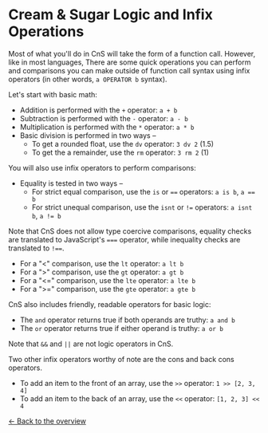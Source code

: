 # Cream & Sugar Logic and Infix Operations

Most of what you'll do in CnS will take the form of a function call. However, like in most languages, There are some quick operations you can perform and comparisons you can make outside of function call syntax using infix operators (in other words, `a OPERATOR b` syntax).

Let's start with basic math:

- Addition is performed with the `+` operator: `a + b`
- Subtraction is performed with the `-` operator: `a - b`
- Multiplication is performed with the `*` operator: `a * b`
- Basic division is performed in two ways –
  - To get a rounded float, use the `dv` operator: `3 dv 2` (1.5)
  - To get the a remainder, use the `rm` operator: `3 rm 2` (1)

You will also use infix operators to perform comparisons:

- Equality is tested in two ways –
  - For strict equal comparison, use the `is` or `==` operators: `a is b`, `a == b`
  - For strict unequal comparison, use the `isnt` or `!=` operators: `a isnt b`, `a != b`

Note that CnS does not allow type coercive comparisons, equality checks are translated to JavaScript's `===` operator, while inequality checks are translated to `!==`.

- For a "<" comparison, use the `lt` operator: `a lt b`
- For a ">" comparison, use the `gt` operator: `a gt b`
- For a "<=" comparison, use the `lte` operator: `a lte b`
- For a ">=" comparison, use the `gte` operator: `a gte b`

CnS also includes friendly, readable operators for basic logic:

- The `and` operator returns true if both operands are truthy: `a and b`
- The `or` operator returns true if either operand is truthy: `a or b`

Note that `&&` and `||` are not logic operators in CnS.

Two other infix operators worthy of note are the cons and back cons operators.

- To add an item to the front of an array, use the `>>` operator: `1 >> [2, 3, 4]`
- To add an item to the back of an array, use the `<<` operator: `[1, 2, 3] << 4`

[<- Back to the overview](overview.md)
